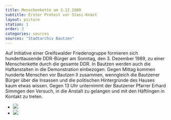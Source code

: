 ```yaml
---
title: Menschenkette am 3.12.1989
subtitle: Erster Protest vor Stasi-Knast
layout: picture
station: 1
order: 3
categories: sources
sources: "Stadtarchiv Bautzen"
---
```

Auf Initiative einer Greifswalder Friedensgruppe formieren sich hunderttausende DDR-B&uuml;rger am Sonntag, den 3. Dezember 1989, zu einer Menschenkette durch die gesamte DDR. In Bautzen werden auch die Haftanstalten in die Demonstration einbezogen. Gegen Mittag kommen hunderte Menschen vor Bautzen II zusammen, wenngleich die Bautzener B&uuml;rger &uuml;ber die Insassen und die politischen Hintergr&uuml;nde des Hauses kaum etwas wissen. Gegen 13 Uhr unternimmt der Bautzener Pfarrer Erhard Simmgen den Versuch, in die Anstalt zu gelangen und mit den H&auml;ftlingen in Kontakt zu treten. 

<ul class="carousel">
	<li><a href="{{ site.gallerypath }}/1_B_BautzenerBuerger_Quelle_Menschenkette1_3-12-89_StadtarchivBautzen.jpg" data-lightbox="gallery-1"><img src="{{ site.gallerypath }}/1_B_BautzenerBuerger_Quelle_Menschenkette1_3-12-89_StadtarchivBautzen.jpg"></a></li>
	<li><a href="{{ site.gallerypath }}/1_B_BautzenerBuerger_Quelle_Menschenkette2_3-12-89_StadtarchivBautzen.jpg" data-lightbox="gallery-1"><img src="{{ site.gallerypath }}/1_B_BautzenerBuerger_Quelle_Menschenkette2_3-12-89_StadtarchivBautzen.jpg"></a></li>
</ul>